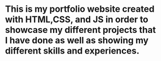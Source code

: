 # This is my portfolio website created with HTML,CSS, and JS in order to showcase my different projects that I have done as well as showing my different skills and experiences. 
